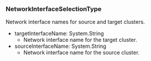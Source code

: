 ### NetworkInterfaceSelectionType
Network interface names for source and target clusters.

- targetInterfaceName: System.String
  - Network interface name for the target cluster.
- sourceInterfaceName: System.String
  - Network interface name for the source cluster.
